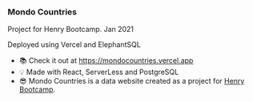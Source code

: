 ### Mondo Countries

Project for Henry Bootcamp. Jan 2021

Deployed using Vercel and ElephantSQL

- 📚 Check it out at https://mondocountries.vercel.app
- 💡 Made with React, ServerLess and PostgreSQL
- 😎 Mondo Countries is a data website created as a project for <a href="https://soyhenry.com/">Henry Bootcamp</a>.
